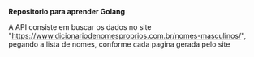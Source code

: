 **Repositorio para aprender Golang**

A API consiste em buscar os dados no site "https://www.dicionariodenomesproprios.com.br/nomes-masculinos/", pegando a lista de nomes, conforme cada pagina
gerada pelo site
